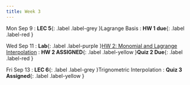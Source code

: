 ```yaml
---
title: Week 3
---
```


Mon Sep 9
: **LEC 5**{: .label .label-grey }Lagrange Basis
: **HW 1 due**{: .label .label-red }

Wed Sep 11
: **Lab**{: .label .label-purple }[HW 2: Monomial and Lagrange Interpolation]()
: **HW 2 ASSIGNED**{: .label .label-yellow }**Quiz 2 Due**{: .label .label-red }

Fri Sep 13
: **LEC 6**{: .label .label-grey }Trignometric Interpolation
: **Quiz 3 Assigned**{: .label .label-yellow }